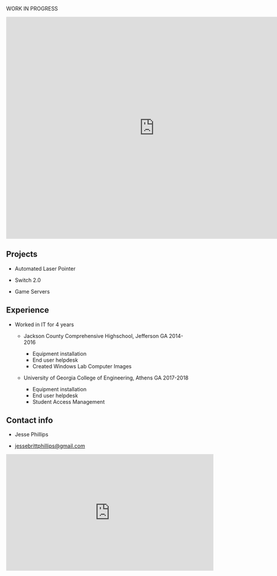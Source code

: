 WORK IN PROGRESS

<iframe src="https://calendar.google.com/calendar/embed?src=nookphillips%40gmail.com&ctz=America%2FNew_York" style="border: 0" width="800" height="600" frameborder="0" scrolling="no"></iframe>


## Projects
- Automated Laser Pointer

- Switch 2.0

- Game Servers



## Experience
- Worked in IT for 4 years
  - Jackson County Comprehensive Highschool, Jefferson GA 2014-2016 
    - Equipment installation
    - End user helpdesk
    - Created Windows Lab Computer Images
  
  - University of Georgia College of Engineering, Athens GA 2017-2018
    - Equipment installation
    - End user helpdesk
    - Student Access Management



## Contact info
* Jesse Phillips

- jessebrittphillips@gmail.com




<iframe width="560" height="315" src="https://www.youtube.com/embed/dQw4w9WgXcQ" frameborder="0" allow="autoplay; encrypted-media" allowfullscreen></iframe>
